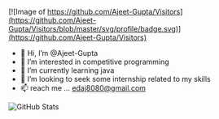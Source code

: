 [![Image of https://github.com/Ajeet-Gupta/Visitors](https://github.com/Ajeet-Gupta/Visitors/blob/master/svg/profile/badge.svg)](https://github.com/Ajeet-Gupta/Visitors)
- 👋 Hi, I’m @Ajeet-Gupta
- 👀 I’m interested in competitive programming 
- 🌱 I’m currently learning java
- 💞️ I’m looking to seek some internship related to my skills
- 📫 reach me ...
edaj8080@gmail.com


<!---
Ajeet-Gupta/Ajeet-Gupta is a ✨ special ✨ repository because its `README.md` (this file) appears on your GitHub profile.
You can click the Preview link to take a look at your changes.
--->

![GitHub Stats](https://github-readme-stats.vercel.app/api?username=Ajeet-Gupta&theme=tokyonight)

